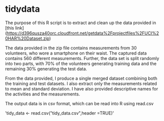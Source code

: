 # tidydata

The purpose of this R script is to extract and clean up the data provided in [this link] (https://d396qusza40orc.cloudfront.net/getdata%2Fprojectfiles%2FUCI%20HAR%20Dataset.zip)

The data provided in the zip file contains measurements from 30 volunteers, who wore a smartphone on their waist. The captured data contains 560 different measurements. Further, the data set is split randomly into two parts, with 70% of the volunteers generating training data and the remaining 30% generating the test data.

From the data provided, I produce a single merged dataset combining both the training and test datasets. I also extract only the measurements related to mean and standard deviation. I have also provided descriptive names for the activities and the measurements.

The output data is in csv format, which can be read into R using read.csv

'tidy_data <- read.csv("tidy_data.csv",header =TRUE)'